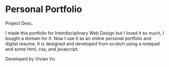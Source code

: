 # Personal Portfolio

Project Desc.

I made this portfolio for Interdisciplinary Web Design but I loved it so much, I bought a domain for it. Now I use it as an online personal portfolio and digital resume. It is designed and developed from scratch using a notepad and some html, css, and javascript.

Developed by Vivian Vu
